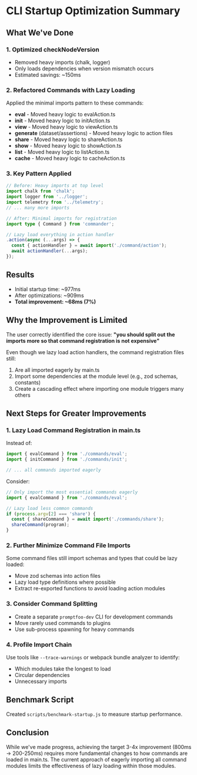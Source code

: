 # CLI Startup Optimization Summary

## What We've Done

### 1. Optimized checkNodeVersion

- Removed heavy imports (chalk, logger)
- Only loads dependencies when version mismatch occurs
- Estimated savings: ~150ms

### 2. Refactored Commands with Lazy Loading

Applied the minimal imports pattern to these commands:

- **eval** - Moved heavy logic to evalAction.ts
- **init** - Moved heavy logic to initAction.ts
- **view** - Moved heavy logic to viewAction.ts
- **generate** (dataset/assertions) - Moved heavy logic to action files
- **share** - Moved heavy logic to shareAction.ts
- **show** - Moved heavy logic to showAction.ts
- **list** - Moved heavy logic to listAction.ts
- **cache** - Moved heavy logic to cacheAction.ts

### 3. Key Pattern Applied

```typescript
// Before: Heavy imports at top level
import chalk from 'chalk';
import logger from '../logger';
import telemetry from '../telemetry';
// ... many more imports

// After: Minimal imports for registration
import type { Command } from 'commander';

// Lazy load everything in action handler
.action(async (...args) => {
  const { actionHandler } = await import('./command/action');
  await actionHandler(...args);
});
```

## Results

- Initial startup time: ~977ms
- After optimizations: ~909ms
- **Total improvement: ~68ms (7%)**

## Why the Improvement is Limited

The user correctly identified the core issue: **"you should split out the imports more so that command registration is not expensive"**

Even though we lazy load action handlers, the command registration files still:

1. Are all imported eagerly by main.ts
2. Import some dependencies at the module level (e.g., zod schemas, constants)
3. Create a cascading effect where importing one module triggers many others

## Next Steps for Greater Improvements

### 1. Lazy Load Command Registration in main.ts

Instead of:

```typescript
import { evalCommand } from './commands/eval';
import { initCommand } from './commands/init';

// ... all commands imported eagerly
```

Consider:

```typescript
// Only import the most essential commands eagerly
import { evalCommand } from './commands/eval';

// Lazy load less common commands
if (process.argv[2] === 'share') {
  const { shareCommand } = await import('./commands/share');
  shareCommand(program);
}
```

### 2. Further Minimize Command File Imports

Some command files still import schemas and types that could be lazy loaded:

- Move zod schemas into action files
- Lazy load type definitions where possible
- Extract re-exported functions to avoid loading action modules

### 3. Consider Command Splitting

- Create a separate `promptfoo-dev` CLI for development commands
- Move rarely used commands to plugins
- Use sub-process spawning for heavy commands

### 4. Profile Import Chain

Use tools like `--trace-warnings` or webpack bundle analyzer to identify:

- Which modules take the longest to load
- Circular dependencies
- Unnecessary imports

## Benchmark Script

Created `scripts/benchmark-startup.js` to measure startup performance.

## Conclusion

While we've made progress, achieving the target 3-4x improvement (800ms → 200-250ms) requires more fundamental changes to how commands are loaded in main.ts. The current approach of eagerly importing all command modules limits the effectiveness of lazy loading within those modules.
